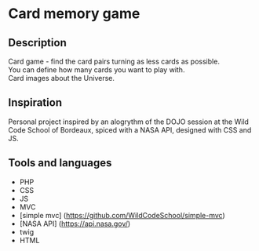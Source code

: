 # Card memory game

## Description

Card game - find the card pairs turning as less cards as possible.  
You can define how many cards you want to play with.  
Card images about the Universe.

## Inspiration

Personal project inspired by an alogrythm of the DOJO session at the Wild Code School of Bordeaux, spiced with a NASA API, designed with CSS and JS.

## Tools and languages

- PHP
- CSS
- JS
- MVC
- [simple mvc] (https://github.com/WildCodeSchool/simple-mvc)
- [NASA API] (https://api.nasa.gov/)
- twig
- HTML



